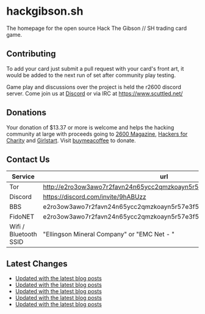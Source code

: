 # hackgibson.sh
The homepage for the open source Hack The Gibson // SH trading card game.


## Contributing

To add your card just submit a pull request with your card's front art, it would be added to the next run of set after community play testing.

Game play and discussions over the project is held the r2600 discord server. Come join us at [Discord](https://discord.com/invite/9hABUzz) or via IRC at https://www.scuttled.net/


## Donations

Your donation of $13.37 or more is welcome and helps the hacking community at large with proceeds going to [2600 Magazine](https://2600.com/), [Hackers for Charity](https://hackersforcharity.org) and [Girlstart](https://girlstart.org).  Visit [buymeacoffee](https://www.buymeacoffee.com/hackgibson.sh) to donate.


## Contact Us

Service | url
-|-
Tor | http://e2ro3ow3awo7r2favn24n65ycc2qmzkoayn5r57e3f56nvjwdcgg32ad.onion
Discord | https://discord.com/invite/9hABUzz
BBS | e2ro3ow3awo7r2favn24n65ycc2qmzkoayn5r57e3f56nvjwdcgg32ad.onion:23
FidoNET | e2ro3ow3awo7r2favn24n65ycc2qmzkoayn5r57e3f56nvjwdcgg32ad.onion:24554
Wifi / Bluetooth SSID | "Ellingson Mineral Company" or "EMC Net - <fidonet address>"

## Latest Changes
<!-- BLOG-POST-LIST:START -->
- [Updated with the latest blog posts](https://github.com/DFW2600/hackgibson.sh/commit/16c6bf9ada6b13c4610f852aa54caf3d59cd59da)
- [Updated with the latest blog posts](https://github.com/DFW2600/hackgibson.sh/commit/20e0042f020e373565aa186da727ea691d6d898f)
- [Updated with the latest blog posts](https://github.com/DFW2600/hackgibson.sh/commit/6f18b132cb9d84d9e669e234659064e9a40c05d7)
- [Updated with the latest blog posts](https://github.com/DFW2600/hackgibson.sh/commit/03b7ef7a11cd8871a1e50c8d0cccbee7c06ffc3b)
- [Updated with the latest blog posts](https://github.com/DFW2600/hackgibson.sh/commit/d779cba70867c5aeb3f8fff64132fa7af2e288e9)
<!-- BLOG-POST-LIST:END -->
